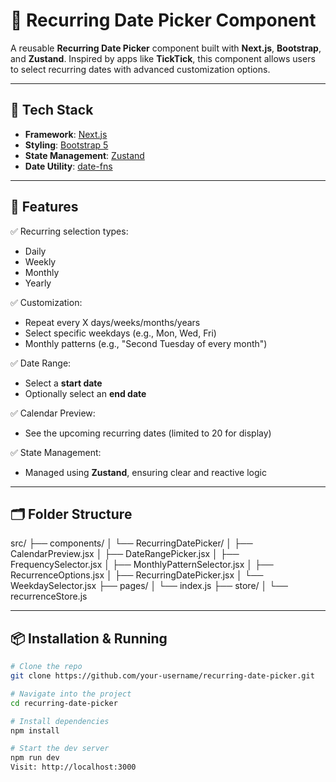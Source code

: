 # 📅 Recurring Date Picker Component

A reusable **Recurring Date Picker** component built with **Next.js**, **Bootstrap**, and **Zustand**. Inspired by apps like **TickTick**, this component allows users to select recurring dates with advanced customization options.

---

## 🔧 Tech Stack

- **Framework**: [Next.js](https://nextjs.org/)
- **Styling**: [Bootstrap 5](https://getbootstrap.com/)
- **State Management**: [Zustand](https://zustand-demo.pmnd.rs/)
- **Date Utility**: [date-fns](https://date-fns.org/)

---

## 🚀 Features

✅ Recurring selection types:
- Daily  
- Weekly  
- Monthly  
- Yearly

✅ Customization:
- Repeat every X days/weeks/months/years
- Select specific weekdays (e.g., Mon, Wed, Fri)
- Monthly patterns (e.g., "Second Tuesday of every month")

✅ Date Range:
- Select a **start date**
- Optionally select an **end date**

✅ Calendar Preview:
- See the upcoming recurring dates (limited to 20 for display)

✅ State Management:
- Managed using **Zustand**, ensuring clear and reactive logic

---

## 🗂️ Folder Structure

src/
├── components/
│ └── RecurringDatePicker/
│ ├── CalendarPreview.jsx
│ ├── DateRangePicker.jsx
│ ├── FrequencySelector.jsx
│ ├── MonthlyPatternSelector.jsx
│ ├── RecurrenceOptions.jsx
│ ├── RecurringDatePicker.jsx
│ └── WeekdaySelector.jsx
├── pages/
│ └── index.js
├── store/
│ └── recurrenceStore.js


---

## 📦 Installation & Running

```bash
# Clone the repo
git clone https://github.com/your-username/recurring-date-picker.git

# Navigate into the project
cd recurring-date-picker

# Install dependencies
npm install

# Start the dev server
npm run dev
Visit: http://localhost:3000

